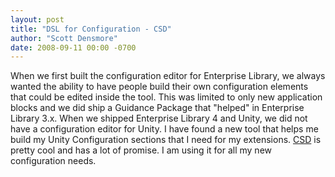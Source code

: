```yaml
---
layout: post
title: "DSL for Configuration - CSD"
author: "Scott Densmore"
date: 2008-09-11 00:00 -0700
---
```


When we first built the configuration editor for Enterprise Library, we always wanted the ability to have people build their own configuration elements that could be edited inside the tool. This was limited to only new application blocks and we did ship a Guidance Package that "helped" in Enterprise Library 3.x. When we shipped Enterprise Library 4 and Unity, we did not have a configuration editor for Unity. I have found a new tool that helps me build my Unity Configuration sections that I need for my extensions. [CSD](http://www.codeplex.com/csd) is pretty cool and has a lot of promise. I am using it for all my new configuration needs.
